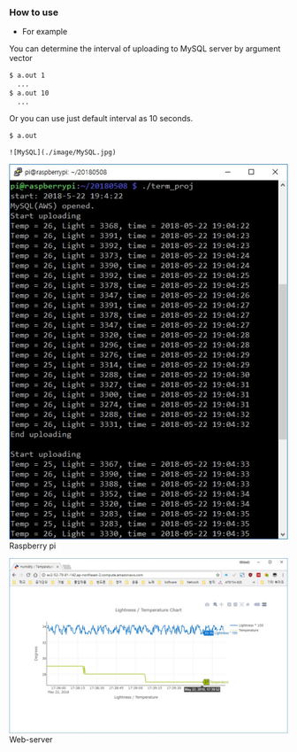 ### How to use

* For example

You can determine the interval of uploading to MySQL server by argument vector
```
$ a.out 1
  ...
$ a.out 10
  ...
```
Or you can use just default interval as 10 seconds.
```
$ a.out
```

```
![MySQL](./image/MySQL.jpg)
```



![Running](./image/Running.jpg)
Raspberry pi

![web](./image/web.jpg)
Web-server
